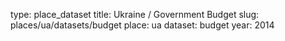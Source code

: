 type: place_dataset
title: Ukraine / Government Budget
slug: places/ua/datasets/budget
place: ua
dataset: budget
year: 2014
